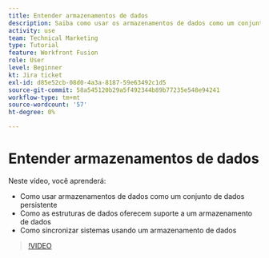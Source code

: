 ```yaml
---
title: Entender armazenamentos de dados
description: Saiba como usar os armazenamentos de dados como um conjunto de dados persistente e como as estruturas de dados oferecem suporte a um armazenamento de dados no [!DNL Adobe Workfront Fusion].
activity: use
team: Technical Marketing
type: Tutorial
feature: Workfront Fusion
role: User
level: Beginner
kt: Jira ticket
exl-id: d85e52cb-08d0-4a3a-8187-59e63492c1d5
source-git-commit: 58a545120b29a5f492344b89b77235e548e94241
workflow-type: tm+mt
source-wordcount: '57'
ht-degree: 0%

---
```


# Entender armazenamentos de dados

Neste vídeo, você aprenderá:

* Como usar armazenamentos de dados como um conjunto de dados persistente
* Como as estruturas de dados oferecem suporte a um armazenamento de dados
* Como sincronizar sistemas usando um armazenamento de dados

>[!VIDEO](https://video.tv.adobe.com/v/335295/?quality=12)

